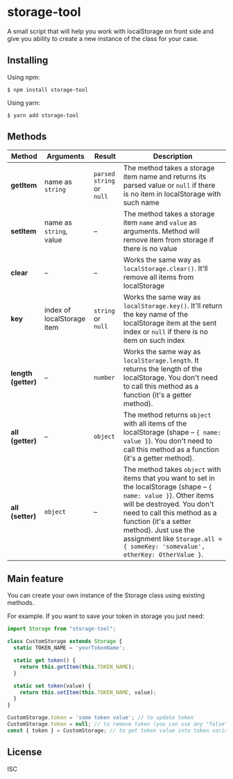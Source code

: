 # storage-tool
A small script that will help you work with localStorage on front side and give you ability to create a new instance of the class for your case.

## Installing
Using npm:
```shell
$ npm install storage-tool
```

Using yarn:
```shell
$ yarn add storage-tool
```

## Methods
| Method | Arguments | Result | Description |
| ------ | --------- | ------ | ----------- |
| **getItem** | name as `string` | `parsed string` or `null` | The method takes a storage item name and returns its parsed value or `null` if there is no item in localStorage with such name |
| **setItem** | name as `string`, value | – | The method takes a storage item `name` and `value` as arguments. Method will remove item from storage if there is no value |
| **clear** | – | – | Works the same way as `localStorage.clear()`. It'll remove all items from localStorage |
| **key** | index of localStorage item | `string` or `null` | Works the same way as `localStorage.key()`. It'll return the key name of the localStorage item at the sent index or `null` if there is no item on such index |
| **length (getter)** | – | `number` | Works the same way as `localStorage.length`. It returns the length of the localStorage. You don't need to call this method as a function (it's a getter method). |
| **all (getter)** | – | `object` | The method returns `object` with all items of the localStorage (shape – `{ name: value }`). You don't need to call this method as a function (it's a getter method). |
| **all (setter)** | `object` | – | The method takes `object` with items that you want to set in the localStorage (shape – `{ name: value }`). Other items will be destroyed. You don't need to call this method as a function (it's a setter method). Just use the assignment like `Storage.all = { someKey: 'somevalue', otherKey: OtherValue }`. |

## Main feature
You can create your own instance of the Storage class using existing methods.

For example. If you want to save your token in storage you just need:
```js
import Storage from "storage-tool";

class CustomStorage extends Storage {
  static TOKEN_NAME = 'yourTokenName';

  static get token() {
    return this.getItem(this.TOKEN_NAME);
  }

  static set token(value) {
    return this.setItem(this.TOKEN_NAME, value);
  }
}

CustomStorage.token = 'some token value'; // to update token
CustomStorage.token = null; // to remove token (you can use any "false" js value for this)
const { token } = CustomStorage; // to get token value into token variable
```

## License
ISC